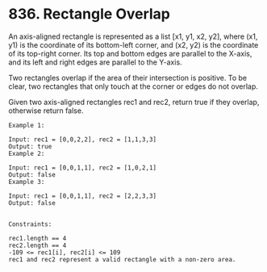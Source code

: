 # 836. Rectangle Overlap

An axis-aligned rectangle is represented as a list [x1, y1, x2, y2], where (x1, y1) is the coordinate of its bottom-left corner, and (x2, y2) is the coordinate of its top-right corner. Its top and bottom edges are parallel to the X-axis, and its left and right edges are parallel to the Y-axis.

Two rectangles overlap if the area of their intersection is positive. To be clear, two rectangles that only touch at the corner or edges do not overlap.

Given two axis-aligned rectangles rec1 and rec2, return true if they overlap, otherwise return false.


```
Example 1:

Input: rec1 = [0,0,2,2], rec2 = [1,1,3,3]
Output: true
Example 2:

Input: rec1 = [0,0,1,1], rec2 = [1,0,2,1]
Output: false
Example 3:

Input: rec1 = [0,0,1,1], rec2 = [2,2,3,3]
Output: false


Constraints:

rec1.length == 4
rec2.length == 4
-109 <= rec1[i], rec2[i] <= 109
rec1 and rec2 represent a valid rectangle with a non-zero area.
```